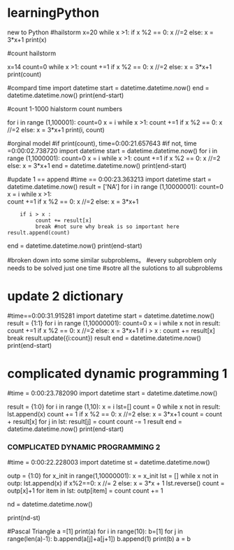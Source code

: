 # learningPython
new to Python
#hailstorm
x=20
while x >1:
    if x %2 == 0:
        x //=2
    else:
        x = 3*x+1
    print(x)

#count hailstorm

x=14
count=0
while x >1:
    count +=1
    if x %2 == 0:
        x //=2
    else:
        x = 3*x+1
print(count)

#compard time 
import datetime
start = datetime.datetime.now()
end = datetime.datetime.now()
print(end-start)


#count 1-1000 hialstorm count numbers

for i in range (1,100001):
    count=0
    x = i
    while x >1:
        count +=1
        if x %2 == 0:
            x //=2
        else:
            x = 3*x+1
    print(i, count)

#orginal model 
    #if print(count), time=0:00:21.657643
    #if not, time =0:00:02.738720
import datetime
start = datetime.datetime.now()
for i in range (1,1000001):
    count=0
    x = i
    while x >1:
        count +=1
        if x %2 == 0:
            x //=2
        else:
            x = 3*x+1
end = datetime.datetime.now()
print(end-start)



#update 1 == append
#time == 0:00:23.363213
import datetime
start = datetime.datetime.now()
result = ['NA']
for i in range (1,10000001):
    count=0
    x = i
    while x >1:        
        count +=1
        if x %2 == 0:
            x //=2
        else:
            x = 3*x+1

        if i > x :
             count += result[x]
             break #not sure why break is so important here
    result.append(count)
end = datetime.datetime.now()
print(end-start)

#broken down into some similar subproblems。
#every subproblem only needs to be solved just one time
#sotre all the sulotions to all subproblems

# update 2 dictionary
#time==0:00:31.915281
import datetime
start = datetime.datetime.now()
result = {1:1}
for i in range (1,10000001):
    count=0
    x = i
    while x not in result:
        count +=1
        if x %2 == 0:
            x //=2
        else:
            x = 3*x+1
        if i > x :
            count += result[x]
            break
    result.update({i:count})
result
end = datetime.datetime.now()
print(end-start)

# complicated dynamic programming  1
#time = 0:00:23.782090
import datetime
start = datetime.datetime.now()

result = {1:0}
for i in range (1,10): 
    x = i
    lst=[]
    count = 0
    while x not in result:
        lst.append(x)
        count += 1
        if x %2 == 0:
            x //=2
        else:
            x = 3*x+1
    count = count + result[x]
    for j in lst:
        result[j] = count
        count -= 1
result
end = datetime.datetime.now()
print(end-start)



### COMPLICATED DYNAMIC PROGRAMMING  2
#time = 0:00:22.228003
import datetime
st = datetime.datetime.now()

outp = {1:0}
for x_init in range(1,10000001):
    x = x_init
    lst = []
    while x not in outp:
        lst.append(x)
        if x%2==0:
            x //= 2
        else:
            x = 3*x + 1
    lst.reverse()
    count = outp[x]+1
    for item in lst:
        outp[item] = count
        count += 1
        
nd = datetime.datetime.now()

print(nd-st)




#Pascal Triangle
a =[1]
print(a)
for i in range(10):
    b=[1]
    for j in range(len(a)-1):
        b.append(a[j]+a[j+1])
    b.append(1)
    print(b)
    a = b
